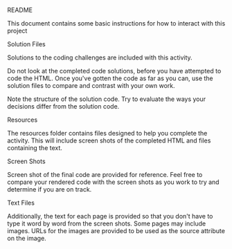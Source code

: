 README

This document contains some basic instructions for how to interact with this project

Solution Files

Solutions to the coding challenges are included with this activity.

Do not look at the completed code solutions, before you have attempted to code the HTML. Once you've gotten the code as far as you can, use the solution files to compare and contrast with your own work.

Note the structure of the solution code. Try to evaluate the ways your decisions differ from the solution code.

Resources

The resources folder contains files designed to help you complete the activity. This will include screen shots of the completed HTML and files containing the text.

Screen Shots

Screen shot of the final code are provided for reference. Feel free to compare your rendered code with the screen shots as you work to try and determine if you are on track.

Text Files

Additionally, the text for each page is provided so that you don't have to type it word by word from the screen shots. Some pages may include images. URLs for the images are provided to be used as the source attribute on the image.
